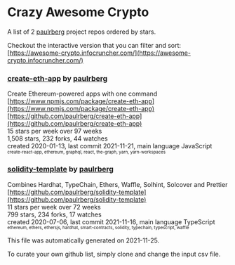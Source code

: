 # Crazy Awesome Crypto
A list of 2 [paulrberg](https://github.com/paulrberg) project repos ordered by stars.  

Checkout the interactive version that you can filter and sort: 
[https://awesome-crypto.infocruncher.com/](https://awesome-crypto.infocruncher.com/)  


### [create-eth-app](https://github.com/paulrberg/create-eth-app) by [paulrberg](https://github.com/paulrberg)  
Create Ethereum-powered apps with one command  
[https://www.npmjs.com/package/create-eth-app](https://www.npmjs.com/package/create-eth-app)  
[https://github.com/paulrberg/create-eth-app](https://github.com/paulrberg/create-eth-app)  
15 stars per week over 97 weeks  
1,508 stars, 232 forks, 44 watches  
created 2020-01-13, last commit 2021-11-21, main language JavaScript  
<sub><sup>create-react-app, ethereum, graphql, react, the-graph, yarn, yarn-workspaces</sup></sub>


### [solidity-template](https://github.com/paulrberg/solidity-template) by [paulrberg](https://github.com/paulrberg)  
Combines Hardhat, TypeChain, Ethers, Waffle, Solhint, Solcover and Prettier  
[https://github.com/paulrberg/solidity-template](https://github.com/paulrberg/solidity-template)  
11 stars per week over 72 weeks  
799 stars, 234 forks, 17 watches  
created 2020-07-06, last commit 2021-11-16, main language TypeScript  
<sub><sup>ethereum, ethers, ethersjs, hardhat, smart-contracts, solidity, typechain, typescript, waffle</sup></sub>


This file was automatically generated on 2021-11-25.  

To curate your own github list, simply clone and change the input csv file.  